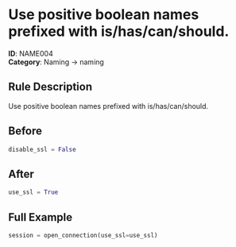 # Use positive boolean names prefixed with is/has/can/should.

**ID**: NAME004  
**Category**: Naming → naming

## Rule Description
Use positive boolean names prefixed with is/has/can/should.

## Before
```python
disable_ssl = False
```

## After  
```python
use_ssl = True
```

## Full Example
```python
session = open_connection(use_ssl=use_ssl)
```
